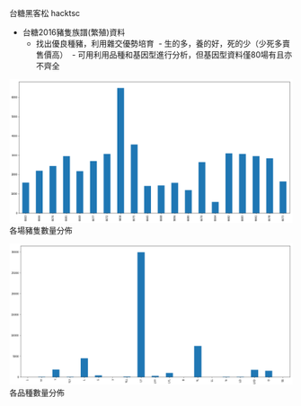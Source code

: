台糖黑客松 hacktsc
* 台糖2016豬隻族譜(繁殖)資料
  - 找出優良種豬，利用雜交優勢培育
  - 生的多，養的好，死的少（少死多賣售價高）
  - 可用利用品種和基因型進行分析，但基因型資料僅80場有且亦不齊全

![image](https://github.com/almightybobo/hacktsc/blob/master/1.png)
各場豬隻數量分佈

![image](https://github.com/almightybobo/hacktsc/blob/master/2.png)
各品種數量分佈
